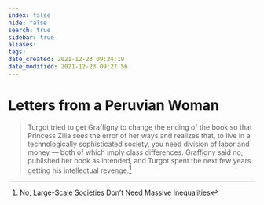 ```yaml
---
index: false
hide: false
search: true
sidebar: true
aliases:
tags:
date_created: 2021-12-23 09:24:19
date_modified: 2021-12-23 09:27:56
---
```


# Letters from a Peruvian Woman

> Turgot tried to get Graffigny to change the ending of the book so that Princess Zilia sees the error of her ways and realizes that, to live in a technologically sophisticated society, you need division of labor and money — both of which imply class differences. Graffigny said no, published her book as intended, and Turgot spent the next few years getting his intellectual revenge.[^1]



[^1]: [No, Large-Scale Societies Don’t Need Massive Inequalities](https://jacobinmag.com/2021/12/wengrow-interview-graeber-dawn-of-everything-urbanism-hunter-gatherers-agriculture/)
